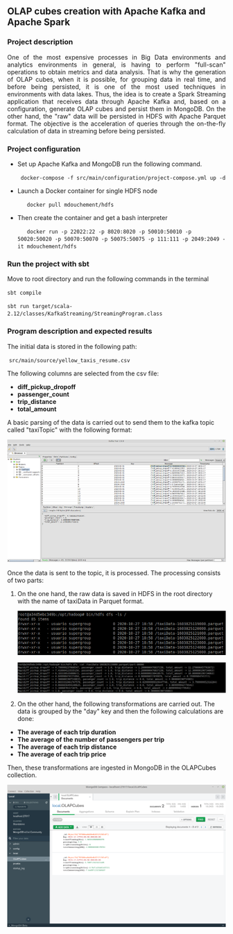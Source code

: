 ## OLAP cubes creation with Apache Kafka and Apache Spark
### Project description

<div style="text-align: justify">
One of the most expensive processes in Big Data environments and analytics environments in general, is having to perform "full-scan" operations to obtain metrics and data analysis. That is why the generation of OLAP cubes, when it is possible, for grouping data in real time, and before being persisted, it is one of the most used techniques in environments with data lakes. Thus, the idea is to create a Spark Streaming application that receives data through Apache Kafka and, based on a configuration, generate OLAP cubes and persist them in MongoDB. On the other hand, the "raw" data will be persisted in HDFS with Apache Parquet format. The objective is the acceleration of queries through the on-the-fly calculation of data in streaming before being persisted.
</div>

### Project configuration

* Set up Apache Kafka and MongoDB run the following command.

    ` docker-compose -f src/main/configuration/project-compose.yml up -d`


* Launch a Docker container for single HDFS node

    `	docker pull mdouchement/hdfs`

* Then create the container and get a bash interpreter

    `	docker run -p 22022:22 -p 8020:8020 -p 50010:50010 -p 50020:50020 -p 50070:50070 -p 50075:50075 -p 111:111 -p 2049:2049 -it mdouchement/hdfs`


### Run the project with sbt

Move to root directory and run the following commands in the terminal

`sbt compile`

`sbt run target/scala-2.12/classes/KafkaStreaming/StreamingProgram.class`

### Program description and expected results

The initial data is stored in the following path:

​		`src/main/source/yellow_taxis_resume.csv`

The following columns are selected from the csv file:

* **diff_pickup_dropoff**
* **passenger_count**
* **trip_distance**
* **total_amount** 

A basic parsing of the data is carried out to send them to the kafka topic called "taxiTopic" with the following format:

<img src="/src/main/docImages/taxiTopicAllData.png" alt="taxiTopicAllData" style="zoom:67%;" />

Once the data is sent to the topic, it is processed. The processing consists of two parts:

1. On the one hand, the raw data is saved in HDFS in the root directory with the name of taxiData in Parquet format. 

   ![](/src/main/docImages/taxiDataHDFS.png)

   ![HDFSDataValues](/src/main/docImages/HDFSDataValues.png)

2. On the other hand, the following transformations are carried out. The data is grouped by the "day" key and then the following calculations are done:
* **The average of each trip duration**
* **The average of the number of passengers per trip**
* **The average of each trip distance**
* **The average of each trip price**

Then, these transformations are ingested in MongoDB in the OLAPCubes collection.

<img src="/src/main/docImages/mongoDBOLAP.png" alt="mongoDBOLAP" style="zoom: 80%;" />
